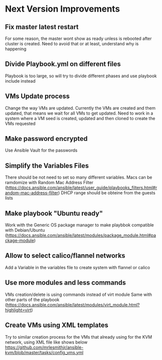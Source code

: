 # Next Version Improvements #



## Fix master latest restart ##
For some reason, the master wont show as ready unless is rebooted after cluster is created.
Need to avoid that or at least, understand why is happening

## Divide Playbook.yml on different files ##
Playbook is too large, so will try to divide different phases and use playbook include instead

## VMs Update process ##
Change the way VMs are updated. Currently the VMs are created and them updated, that means we wait for all VMs to get updated.
Need to work in a system where a VM seed is created, updated and then cloned to create the VMs requested

## Make password encrypted ##
Use Ansible Vault for the passwords


## Simplify the Variables Files ##
There should be not need to set so many different variables.
Macs can be ramdomize with Random Mac Address Filter (https://docs.ansible.com/ansible/latest/user_guide/playbooks_filters.html#random-mac-address-filter)
DHCP range should be obteine from the guests lists

## Make playbook "Ubuntu ready" ##
Work with the Generic OS package manager to make playbbok compatible with Debian/Ubuntu (https://docs.ansible.com/ansible/latest/modules/package_module.html#package-module)

## Allow to select calico/flannel networks ##
Add a Variable in the variables file to create system with flannel or calico


## Use more modules and less commands ##
VMs creation/delete is using commands instead of virt module
Same with other parts of the playbook
(https://docs.ansible.com/ansible/latest/modules/virt_module.html?highlight=virt)

## Create VMs using XML templates ##
Try to similar creation process for the VMs that already using for the KVM network, using XML file like shows below
https://github.com/mrlesmithjr/ansible-kvm/blob/master/tasks/config_vms.yml
